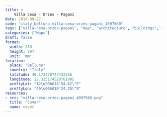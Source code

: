 ```yaml
---
title: > 
    Villa Cesa - Orzes - Pagani
date: 2018-09-27
code: "italy_belluno_villa-cesa-orzes-pagani_4997560"
tags: ["villa-cesa-orzes-pagani", "map", "architecture", "buildings", "Belluno", "Italy"]
categories: ["Maps"]
draft: false
format:
  width: 210
  height: 297
  unit: 'mm'
location:
  place: "Belluno"
  country: "Italy"
  latitude: 46.173430747432256
  longitude: 12.315174520701005
  prettyLat: "12\u00b018'54.62\"E"
  prettyLon: "46\u00b010'24.35\"N"
resources:
- src: "villa-cesa-orzes-pagani_4997560.png"
  title: "Cover"
  name: cover
---
```

